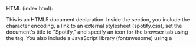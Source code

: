 HTML (index.html):

This is an HTML5 document declaration.
Inside the <head> section, you include the character encoding, a link to an external stylesheet (spotify.css), set the document's title to "Spotify," and specify an icon for the browser tab using the <link> tag.
You also include a JavaScript library (fontawesome) using a <script> tag.
The <body> section is where the main content of the webpage resides.
The content is structured into several <div> elements with specific class names, such as .sidebar, .main-container, .topbar, .spotify-playlists, and .preview. These will likely serve as different sections of your webpage.


CSS (spotify.css):

The CSS file begins with a CSS reset to remove default margin and padding from all elements.
The body style sets the background color and specifies the font family for the entire page.
The styles for .sidebar, .main-container, .topbar, .spotify-playlists, and .preview define the layout and appearance of these sections. You have various CSS rules for positioning, colors, fonts, and other styling elements.
The CSS file also includes several rules for styling elements within these sections, such as links within the sidebar (a tags), navigation lists, buttons, and more.

Overall, this code represents the structure and basic styling for a webpage. You can add your content within the respective sections and customize the styling further according to your needs. To share this code on GitHub, you can create a repository, add these files, and commit them to your repository for version control.




